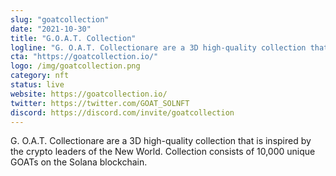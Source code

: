 ```yaml
---
slug: "goatcollection"
date: "2021-10-30"
title: "G.O.A.T. Collection"
logline: "G. O.A.T. Collectionare are a 3D high-quality collection that is inspired by the crypto leaders of the New World. Collection consists of 10,000 unique GOATs on the Solana blockchain."
cta: "https://goatcollection.io/"
logo: /img/goatcollection.png
category: nft
status: live
website: https://goatcollection.io/
twitter: https://twitter.com/GOAT_SOLNFT
discord: https://discord.com/invite/goatcollection
---
```


G. O.A.T. Collectionare are a 3D high-quality collection that is inspired by the crypto leaders of the New World. Collection consists of 10,000 unique GOATs on the Solana blockchain.

